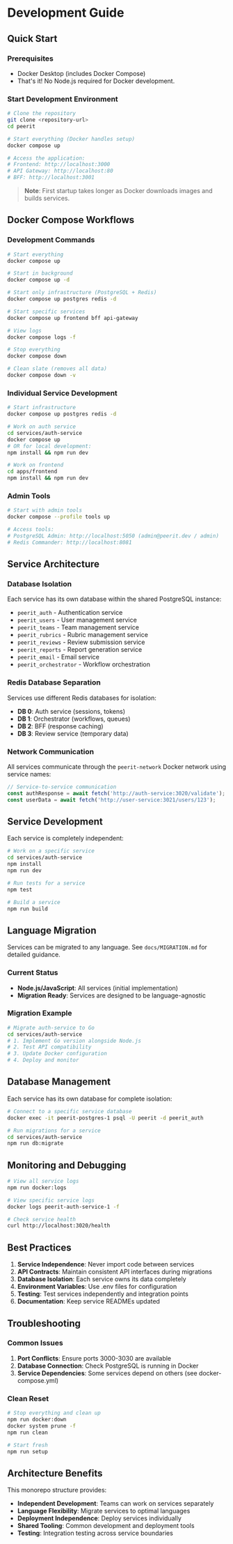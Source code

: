 # Development Guide

## Quick Start

### Prerequisites
- Docker Desktop (includes Docker Compose)
- That's it! No Node.js required for Docker development.

### Start Development Environment
```bash
# Clone the repository
git clone <repository-url>
cd peerit

# Start everything (Docker handles setup)
docker compose up

# Access the application:
# Frontend: http://localhost:3000
# API Gateway: http://localhost:80
# BFF: http://localhost:3001
```

> **Note**: First startup takes longer as Docker downloads images and builds services.

## Docker Compose Workflows

### Development Commands

```bash
# Start everything
docker compose up

# Start in background
docker compose up -d

# Start only infrastructure (PostgreSQL + Redis)
docker compose up postgres redis -d

# Start specific services
docker compose up frontend bff api-gateway

# View logs
docker compose logs -f

# Stop everything
docker compose down

# Clean slate (removes all data)
docker compose down -v
```

### Individual Service Development

```bash
# Start infrastructure
docker compose up postgres redis -d

# Work on auth service
cd services/auth-service
docker compose up
# OR for local development:
npm install && npm run dev

# Work on frontend  
cd apps/frontend
npm install && npm run dev
```

### Admin Tools

```bash
# Start with admin tools
docker compose --profile tools up

# Access tools:
# PostgreSQL Admin: http://localhost:5050 (admin@peerit.dev / admin)
# Redis Commander: http://localhost:8081
```

## Service Architecture

### Database Isolation

Each service has its own database within the shared PostgreSQL instance:

- `peerit_auth` - Authentication service
- `peerit_users` - User management service
- `peerit_teams` - Team management service
- `peerit_rubrics` - Rubric management service
- `peerit_reviews` - Review submission service
- `peerit_reports` - Report generation service
- `peerit_email` - Email service
- `peerit_orchestrator` - Workflow orchestration

### Redis Database Separation

Services use different Redis databases for isolation:

- **DB 0**: Auth service (sessions, tokens)
- **DB 1**: Orchestrator (workflows, queues)
- **DB 2**: BFF (response caching)
- **DB 3**: Review service (temporary data)

### Network Communication

All services communicate through the `peerit-network` Docker network using service names:

```javascript
// Service-to-service communication
const authResponse = await fetch('http://auth-service:3020/validate');
const userData = await fetch('http://user-service:3021/users/123');
```

## Service Development

Each service is completely independent:

```bash
# Work on a specific service
cd services/auth-service
npm install
npm run dev

# Run tests for a service
npm test

# Build a service
npm run build
```

## Language Migration

Services can be migrated to any language. See `docs/MIGRATION.md` for detailed guidance.

### Current Status
- **Node.js/JavaScript**: All services (initial implementation)
- **Migration Ready**: Services are designed to be language-agnostic

### Migration Example
```bash
# Migrate auth-service to Go
cd services/auth-service
# 1. Implement Go version alongside Node.js
# 2. Test API compatibility
# 3. Update Docker configuration
# 4. Deploy and monitor
```

## Database Management

Each service has its own database for complete isolation:

```bash
# Connect to a specific service database
docker exec -it peerit-postgres-1 psql -U peerit -d peerit_auth

# Run migrations for a service
cd services/auth-service
npm run db:migrate
```

## Monitoring and Debugging

```bash
# View all service logs
npm run docker:logs

# View specific service logs
docker logs peerit-auth-service-1 -f

# Check service health
curl http://localhost:3020/health
```

## Best Practices

1. **Service Independence**: Never import code between services
2. **API Contracts**: Maintain consistent API interfaces during migrations
3. **Database Isolation**: Each service owns its data completely
4. **Environment Variables**: Use .env files for configuration
5. **Testing**: Test services independently and integration points
6. **Documentation**: Keep service READMEs updated

## Troubleshooting

### Common Issues

1. **Port Conflicts**: Ensure ports 3000-3030 are available
2. **Database Connection**: Check PostgreSQL is running in Docker
3. **Service Dependencies**: Some services depend on others (see docker-compose.yml)

### Clean Reset
```bash
# Stop everything and clean up
npm run docker:down
docker system prune -f
npm run clean

# Start fresh
npm run setup
```

## Architecture Benefits

This monorepo structure provides:

- **Independent Development**: Teams can work on services separately
- **Language Flexibility**: Migrate services to optimal languages
- **Deployment Independence**: Deploy services individually
- **Shared Tooling**: Common development and deployment tools
- **Testing**: Integration testing across service boundaries
